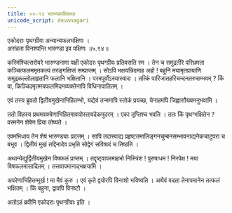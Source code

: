 ```yaml
---
title: ०५-१३ भारुण्डपक्षिकथा
unicode_script: devanagari
---
```


एकोदराः पृथग्ग्रीवा अन्यान्यफलभक्षिणः ।  
असंहता विनश्यन्ति भारुण्डा इव पक्षिणः ॥५.९४॥

कस्मिंश्चित्सरोवरे भारुण्डनामा पक्षी एकोदरः पृथग्ग्रीवः प्रतिवसति स्म । तेन च समुद्रतीरे परिभ्रमता कञ्चित्फलममृतकल्पं तरङ्गक्षिप्तं सम्प्राप्तम् । सोऽपि भक्षयन्निदमाह अहो ! बहूनि मयामृतप्रायाणि समुद्रकल्लोलाहृतानि फलानि भक्षितानि । परमपूर्वोऽस्यास्वादः । तत्किं पारिजातहरिचन्दनतरुसम्भवम् ? किं वा, किञ्चिदमृतमयफलमिदमव्यक्तेनापि विधिनापातितम् ।  

एवं तस्य ब्रुवतो द्वितीयमुखेनाभिहितम्भो, यद्येवं तन्ममापि स्तोकं प्रयच्छ, येनाहमपि जिह्वासौख्यमनुभवामि ।  

ततो विहस्य प्रथमवक्त्रेणाभिहितमावयोस्तावदेकमुदरम् । एका तृप्तिश्च भवति । ततः किं पृथग्भक्षितेन ? वरमनेन शेषेण प्रिया तोष्यते ।  

एवमभिधाय तेन शेषं भारुण्ड्याः प्रदत्तम् । सापि तदास्वाद्य प्रहृष्टतमालिङ्गनचुम्बनसम्भावनाद्यनेकचाटुपरा च बभूव । द्वितीयं मुखं तद्दिनादेव प्रभृति सोद्वेगं सविषादं च तिष्ठति ।  

अथान्येद्युर्द्वितीयमुखेन विषफलं प्राप्तम् । तद्दृष्ट्वापरमाहभो निस्त्रिंश ! पुरुषाधम ! निरपेक्ष ! मया विषफलमासादितम् । तत्तवापमानाद्भक्षयामि ।  

अपरेणाभिहितम्मूर्ख ! मा मैवं कुरु । एवं कृते द्वयोरपि विनाशो भविष्यति । अथैवं वदता तेनापमानेन तत्फलं भक्षितम् । किं बहुना, द्वावपि विनष्टौ ।  

अतोऽहं ब्रवीमि एकोदराः पृथग्ग्रीवाः इति ।
